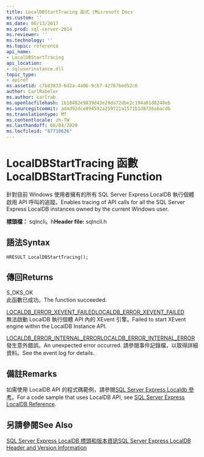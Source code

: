 ```yaml
---
title: LocalDBStartTracing 函式 |Microsoft Docs
ms.custom: ''
ms.date: 06/13/2017
ms.prod: sql-server-2014
ms.reviewer: ''
ms.technology: ''
ms.topic: reference
api_name:
- LocalDBStartTracing
api_location:
- sqluserinstance.dll
topic_type:
- apiref
ms.assetid: c7b83833-6d2a-4a06-9cb7-42767bed52c6
author: CarlRabeler
ms.author: carlrab
ms.openlocfilehash: 1b10482e9839d43e29da72dbe2c194a01d8248eb
ms.sourcegitcommit: ad4d92dce894592a259721a1571b1d8736abacdb
ms.translationtype: MT
ms.contentlocale: zh-TW
ms.lasthandoff: 08/04/2020
ms.locfileid: "87710626"
---
```

# <a name="localdbstarttracing-function"></a><span data-ttu-id="3ba23-102">LocalDBStartTracing 函數</span><span class="sxs-lookup"><span data-stu-id="3ba23-102">LocalDBStartTracing Function</span></span>
  <span data-ttu-id="3ba23-103">針對目前 Windows 使用者擁有的所有 SQL Server Express LocalDB 執行個體啟用 API 呼叫的追蹤。</span><span class="sxs-lookup"><span data-stu-id="3ba23-103">Enables tracing of API calls for all the SQL Server Express LocalDB instances owned by the current Windows user.</span></span>  
  
 <span data-ttu-id="3ba23-104">**標頭檔：** sqlncli。h</span><span class="sxs-lookup"><span data-stu-id="3ba23-104">**Header file:** sqlncli.h</span></span>  
  
## <a name="syntax"></a><span data-ttu-id="3ba23-105">語法</span><span class="sxs-lookup"><span data-stu-id="3ba23-105">Syntax</span></span>  
  
```  
HRESULT LocalDBStartTracing();  
```  
  
## <a name="returns"></a><span data-ttu-id="3ba23-106">傳回</span><span class="sxs-lookup"><span data-stu-id="3ba23-106">Returns</span></span>  
 <span data-ttu-id="3ba23-107">S_OK</span><span class="sxs-lookup"><span data-stu-id="3ba23-107">S_OK</span></span>  
 <span data-ttu-id="3ba23-108">此函數已成功。</span><span class="sxs-lookup"><span data-stu-id="3ba23-108">The function succeeded.</span></span>  
  
 [<span data-ttu-id="3ba23-109">LOCALDB_ERROR_XEVENT_FAILED</span><span class="sxs-lookup"><span data-stu-id="3ba23-109">LOCALDB_ERROR_XEVENT_FAILED</span></span>](../express-localdb-error-messages/localdb-error-xevent-failed.md)  
 <span data-ttu-id="3ba23-110">無法啟動 LocalDB 執行個體 API 內的 XEvent 引擎。</span><span class="sxs-lookup"><span data-stu-id="3ba23-110">Failed to start XEvent engine within the LocalDB Instance API.</span></span>  
  
 [<span data-ttu-id="3ba23-111">LOCALDB_ERROR_INTERNAL_ERROR</span><span class="sxs-lookup"><span data-stu-id="3ba23-111">LOCALDB_ERROR_INTERNAL_ERROR</span></span>](../express-localdb-error-messages/localdb-error-internal-error.md)  
 <span data-ttu-id="3ba23-112">發生意外錯誤。</span><span class="sxs-lookup"><span data-stu-id="3ba23-112">An unexpected error occurred.</span></span> <span data-ttu-id="3ba23-113">請參閱事件記錄檔，以取得詳細資料。</span><span class="sxs-lookup"><span data-stu-id="3ba23-113">See the event log for details.</span></span>  
  
## <a name="remarks"></a><span data-ttu-id="3ba23-114">備註</span><span class="sxs-lookup"><span data-stu-id="3ba23-114">Remarks</span></span>  
 <span data-ttu-id="3ba23-115">如需使用 LocalDB API 的程式碼範例，請參閱[SQL Server Express Localdb 參考](../sql-server-express-localdb-reference.md)。</span><span class="sxs-lookup"><span data-stu-id="3ba23-115">For a code sample that uses LocalDB API, see [SQL Server Express LocalDB Reference](../sql-server-express-localdb-reference.md).</span></span>  
  
## <a name="see-also"></a><span data-ttu-id="3ba23-116">另請參閱</span><span class="sxs-lookup"><span data-stu-id="3ba23-116">See Also</span></span>  
 [<span data-ttu-id="3ba23-117">SQL Server Express LocalDB 標頭和版本資訊</span><span class="sxs-lookup"><span data-stu-id="3ba23-117">SQL Server Express LocalDB Header and Version Information</span></span>](sql-server-express-localdb-header-and-version-information.md)  
  
  
